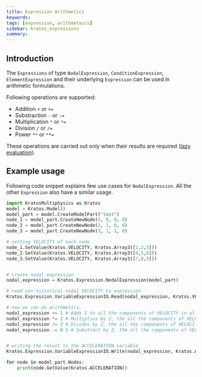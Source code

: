 ```yaml
---
title: Expression Arithmetics
keywords: 
tags: [expression, arithmetaics]
sidebar: kratos_expressions
summary: 
---
```


## Introduction

The ```Expressions``` of type ```NodalExpression```, ```ConditionExpression```, ```ElementExpression``` and their underlying ```Expression``` can be used in arithmetic formulations.

Following operations are supported:
* Addition ```+``` or ```+=```
* Substraction ```-``` or ```-=```
* Multiplication ```*``` or ```*=```
* Division ```/``` or ```/=```
* Power ```**``` or ```**=```

These operations are carried out only when their results are required ([lazy evaluation](https://en.wikipedia.org/wiki/Lazy_evaluation)).

## Example usage
Following code snippet explains few use cases for ```NodalExpression```. All the other ```Expression``` also have a similar usage.
```python
import KratosMultiphysics as Kratos
model = Kratos.Model()
model_part = model.CreateModelPart("test")
node_1 = model_part.CreateNewNode(1, 0, 0, 0)
node_2 = model_part.CreateNewNode(2, 1, 0, 0)
node_3 = model_part.CreateNewNode(3, 1, 1, 0)

# setting VELOCITY of each node
node_1.SetValue(Kratos.VELOCITY, Kratos.Array3([1,2,3]))
node_2.SetValue(Kratos.VELOCITY, Kratos.Array3([4,5,6]))
node_3.SetValue(Kratos.VELOCITY, Kratos.Array3([7,8,9]))


# create nodal expression
nodal_expression = Kratos.Expression.NodalExpression(model_part)

# read non-historical nodal VELOCITY to expression
Kratos.Expression.VariableExpressionIO.Read(nodal_expression, Kratos.VELOCITY, False)

# now we can do arithmetics.
nodal_expression += 1 # Adds 1 to all the components of VELOCITY in all the entities
nodal_expression *= 2 # Multiplies by 2, the all the components of VELOCITY in all the entities
nodal_expression /= 3 # Divides by 2, the all the components of VELOCITY in all the entities
nodal_expression -= 0.5 # Substract by 2, the all the components of VELOCITY in all the entities


# writing the result to the ACCELERATION variable
Kratos.Expression.VariableExpressionIO.Write(nodal_expression, Kratos.ACCELERATION, False)

for node in model_part.Nodes:
    print(node.GetValue(Kratos.ACCELERATION))
```
